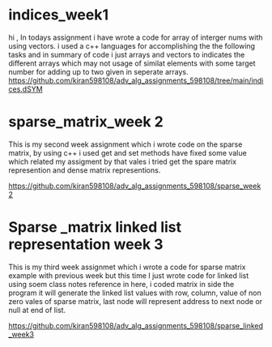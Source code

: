 # indices_week1 
hi , In todays assignment i have wrote a code for array of interger nums with using vectors. i used a c++ languages for accomplishing the the following tasks and in summary of code i just arrays and vectors to indicates the different arrays which may not usage of similat elements with some target number for adding up  to two given in seperate arrays.
https://github.com/kiran598108/adv_alg_assignments_598108/tree/main/indices.dSYM


# sparse_matrix_week 2
This is my second week assignment which i wrote code on the sparse matrix, by using c++ i used get and set methods have fixed some value which related my assigment by that vales i tried get the spare matrix represention and dense matrix representions.


https://github.com/kiran598108/adv_alg_assignments_598108/sparse_week2

# Sparse _matrix linked list representation week 3
This is my third week assignmet which i wrote a code for sparse matrix example with previous week but this time I just wrote code for linked list using soem class notes reference in here, i coded matrix in side the program it will generate the linked list values with row, column, value of non zero vales of sparse matrix, last node will represent address to next node or null at end of list.


https://github.com/kiran598108/adv_alg_assignments_598108/sparse_linked_week3

